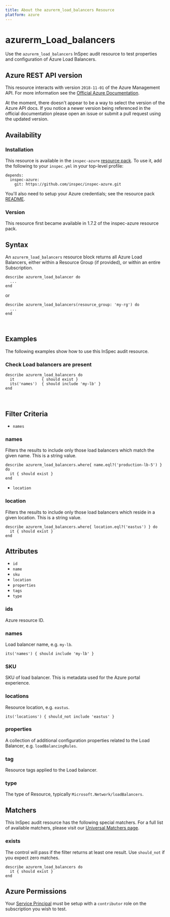 ```yaml
---
title: About the azurerm_load_balancers Resource
platform: azure
---
```


# azurerm\_Load\_balancers

Use the `azurerm_load_balancers` InSpec audit resource to test properties and configuration of Azure Load Balancers.
<br />

## Azure REST API version

This resource interacts with version `2018-11-01` of the Azure Management API. For more
information see the [Official Azure Documentation](https://docs.microsoft.com/en-us/rest/api/load-balancer/loadbalancers/list).

At the moment, there doesn't appear to be a way to select the version of the
Azure API docs. If you notice a newer version being referenced in the official
documentation please open an issue or submit a pull request using the updated
version.

## Availability

### Installation

This resource is available in the `inspec-azure` [resource
pack](https://www.inspec.io/docs/reference/glossary/#resource-pack). To use it, add the
following to your `inspec.yml` in your top-level profile:

    depends:
      inspec-azure:
        git: https://github.com/inspec/inspec-azure.git

You'll also need to setup your Azure credentials; see the resource pack
[README](https://github.com/inspec/inspec-azure#inspec-for-azure).

### Version

This resource first became available in 1.7.2 of the inspec-azure resource pack.

## Syntax

An `azurerm_load_balancers` resource block returns all Azure Load Balancers, either within a Resource Group (if provided), or within an entire Subscription.

    describe azurerm_load_balancer do
      ...
    end
    
  or
  
    describe azurerm_load_balancers(resource_group: 'my-rg') do
      ...
    end

<br />

## Examples

The following examples show how to use this InSpec audit resource.

### Check Load balancers  are present

    describe azurerm_load_balancers do
      it            { should exist }
      its('names')  { should include 'my-lb' }
    end
<br />

## Filter Criteria

* `names`

### names

Filters the results to include only those load balancers which match the given name. This is a string value.

    describe azurerm_load_balancers.where{ name.eql?('production-lb-5') } do
      it { should exist }
    end
    
* `location`

### location

Filters the results to include only those load balancers which reside in a given location. This is a string value.

    describe azurerm_load_balancers.where{ location.eql?('eastus') } do
      it { should exist }
    end

## Attributes

- `id`
- `name`
- `sku`
- `location`
- `properties`
- `tags`
- `type`
    
### ids
Azure resource ID.

### names
Load balancer name, e.g. `my-lb`.
    
    its('names') { should include 'my-lb' }

### SKU
SKU of load balancer. This is metadata used for the Azure portal experience.

### locations
Resource location, e.g. `eastus`.

    its('locations') { should_not include 'eastus' }

### properties
A collection of additional configuration properties related to the Load Balancer, e.g. `loadBalancingRules`.

### tag
Resource tags applied to the Load balancer.

### type
The type of Resource, typically `Microsoft.Network/loadBalancers`.

## Matchers

This InSpec audit resource has the following special matchers. For a full list of available matchers,
please visit our [Universal Matchers page](https://www.inspec.io/docs/reference/matchers/).

### exists

The control will pass if the filter returns at least one result. Use
`should_not` if you expect zero matches.

    describe azurerm_load_balancers do
      it { should exist }
    end

## Azure Permissions

Your [Service
Principal](https://docs.microsoft.com/en-us/azure/azure-resource-manager/resource-group-create-service-principal-portal)
must be setup with a `contributor` role on the subscription you wish to test.
